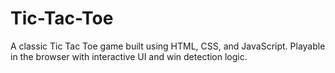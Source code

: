 # Tic-Tac-Toe
A classic Tic Tac Toe game built using HTML, CSS, and JavaScript. Playable in the browser with interactive UI and win detection logic.
